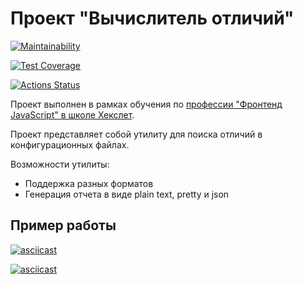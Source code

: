 # Проект "Вычислитель отличий"

[![Maintainability](https://api.codeclimate.com/v1/badges/75256f36faba9b1f2587/maintainability)](https://codeclimate.com/github/elvolt/frontend-project-lvl2/maintainability)

[![Test Coverage](https://api.codeclimate.com/v1/badges/75256f36faba9b1f2587/test_coverage)](https://codeclimate.com/github/elvolt/frontend-project-lvl2/test_coverage)

[![Actions Status](https://github.com/elvolt/frontend-project-lvl2/workflows/Node%20CI/badge.svg)](https://github.com/elvolt/frontend-project-lvl2/actions)

Проект выполнен в рамках обучения по 
[профессии "Фронтенд JavaScript" в школе Хекслет](https://ru.hexlet.io/professions/frontend).

Проект представляет собой утилиту для поиска отличий в конфигурационных файлах.

Возможности утилиты:
* Поддержка разных форматов
* Генерация отчета в виде plain text, pretty и json

## Пример работы
[![asciicast](https://asciinema.org/a/yYaz9LrEzypzwROC7Q07Dq088.svg)](https://asciinema.org/a/yYaz9LrEzypzwROC7Q07Dq088)

[![asciicast](https://asciinema.org/a/fkqbM1t2R8DpuZA3eqn2Qvg8D.svg)](https://asciinema.org/a/fkqbM1t2R8DpuZA3eqn2Qvg8D)